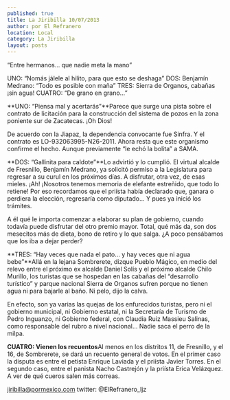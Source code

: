```yaml
---
published: true
title: La Jiribilla 10/07/2013
author: por El Refranero
location: Local
category: La Jiribilla
layout: posts
---
```


“Entre hermanos… que nadie meta la mano”

UNO: “Nomás jálele al hilito, para que esto se deshaga” 
DOS: Benjamín Medrano: “Todo es posible con maña” 
TRES: Sierra de Organos, cabañas ¡sin agua! 
CUATRO: “De grano en grano…”

**UNO: “Piensa mal y acertarás”**Parece que surge una pista sobre el contrato de licitación para la construcción del sistema de pozos en la zona poniente sur de Zacatecas.
¡Oh Dios!

De acuerdo con la Jiapaz, la dependencia convocante fue Sinfra.
Y el contrato es LO-932063995-N26-2011.
Ahora resta que este organismo confirme el hecho.
Aunque previamente “le echó la bolita” a SAMA.

**DOS: “Gallinita para caldote”**Lo advirtió y lo cumplió.
El virtual alcalde de Fresnillo, Benjamín Medrano, ya solicitó permiso a la Legislatura para regresar a su curul en los próximos días.
A disfrutar, otra vez, de esas mieles.
¡Ah! ¡Nosotros tenemos memoria de elefante estreñido, que todo lo retiene! 
Por eso recordamos que el priísta había declarado que, ganara o perdiera la elección, regresaría como diputado…
Y pues ya inició los trámites.

A él qué le importa comenzar a elaborar su plan de gobierno, cuando todavía puede disfrutar del otro premio mayor.
Total, qué más da, son dos mesecitos más de dieta, bono de retiro y lo que salga.
¿A poco pensábamos que los iba a dejar perder? 

**TRES: “Hay veces que nada el pato… y hay veces que ni agua bebe”**Allá en la lejana Sombrerete, dizque Pueblo Mágico, en medio del relevo entre el próximo ex alcalde Daniel Solís y el próximo alcalde Chilo Murillo, los turistas que se hospedan en las cabañas del “desarrollo turístico” y parque nacional Sierra de Organos sufren porque no tienen agua ni para bajarle al baño.
Ni pelo, dijo la calva.

En efecto, son ya varias las quejas de los enfurecidos turistas, pero ni el gobierno municipal, ni Gobierno estatal, ni la Secretaría de Turismo de Pedro Inguanzo, ni Gobierno federal, con Claudia Ruiz Massieu Salinas, como responsable del rubro a nivel nacional…
Nadie saca el perro de la milpa.

**CUATRO: Vienen los recuentos**Al menos en los distritos 11, de Fresnillo, y el 16, de Sombrerete, se dará un recuento general de votos.
En el primer caso la disputa es entre el petista Enrique Laviada y el priísta Javier Torres.
En el segundo caso, entre el panista Nacho Castrejón y la priísta Erica Velázquez.
A ver de qué cueros salen más correas.

jiribilla@pormexico.com
twitter: @ElRefranero_ljz
